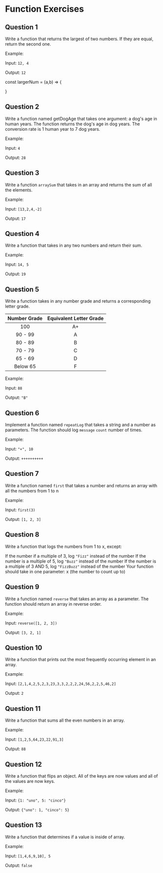 # Function Exercises

## Question 1

Write a function that returns the largest of two numbers. If they are equal, return the second one.

Example:

Input: `12, 4`

Output: `12`

const largerNum = (a,b) => {

}

## Question 2

Write a function named getDogAge that takes one argument: a dog's age in human years. The function returns the dog's age in dog years. The conversion rate is 1 human year to 7 dog years.

Example:

Input: `4`

Output: `28`

## Question 3

Write a function `arraySum` that takes in an array and returns the sum of all the elements.

Example:

Input: `[13,2,4,-2]`

Output: `17`

## Question 4

Write a function that takes in any two numbers and return their sum.

Example:

Input: `14, 5`

Output: `19`

## Question 5

Write a function takes in any number grade and returns a corresponding letter grade.

| Number Grade | Equivalent Letter Grade |
| :----------: | :---------------------: |
|     100      |           A+            |
|   90 - 99    |            A            |
|   80 - 89    |            B            |
|   70 - 79    |            C            |
|   65 - 69    |            D            |
|   Below 65   |            F            |

Example:

Input: `88`

Output: `"B"`

## Question 6

Implement a function named `repeatLog` that takes a string and a number as parameters. The function should log `message` `count` number of times.

Example:

Input: `"+", 10`

Output: `++++++++++`

## Question 7

Write a function named `first` that takes a number and returns an array with all the numbers from 1 to n

Example:

Input: `first(3)`

Output: `[1, 2, 3]`

## Question 8

Write a function that logs the numbers from 1 to x, except:

If the number if a multiple of 3, log `"Fizz"` instead of the number
If the number is a multiple of 5, log `"Buzz"` instead of the number
If the number is a multiple of 3 AND 5, log `"FizzBuzz"` instead of the number
Your function should take in one parameter: x (the number to count up to)

## Question 9

Write a function named `reverse` that takes an array as a parameter. The function should return an array in reverse order.

Example:

Input: `reverse([1, 2, 3])`

Output: `[3, 2, 1]`

## Question 10

Write a function that prints out the most frequently occurring element in an array.

Example:

Input: `[2,1,4,2,5,2,3,23,3,3,2,2,2,24,56,2,2,5,46,2]`

Output: `2`

## Question 11

Write a function that sums all the even numbers in an array.

Example:

Input: `[1,2,5,64,23,22,91,3]`

Output: `88`

## Question 12

Write a function that flips an object. All of the keys are now values and all of the values are now keys.

Example:

Input: `{1: "uno", 5: "cinco"}`

Output: `{"uno": 1, "cinco": 5}`

## Question 13

Write a function that determines if a value is inside of array.

Example:

Input: `[1,4,6,9,10], 5`

Output: `false`
